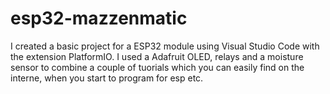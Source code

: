 # esp32-mazzenmatic
I created a basic project for a ESP32 module using Visual Studio Code with the extension PlatformIO.
I used a Adafruit OLED, relays and a moisture sensor to combine a couple of tuorials which you can easily find on the interne, when you start to program for esp etc.


